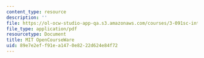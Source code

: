 ```yaml
---
content_type: resource
description: ''
file: https://ol-ocw-studio-app-qa.s3.amazonaws.com/courses/3-091sc-introduction-to-solid-state-chemistry-fall-2010/89e7e2eff91ea1470e8222d624e84f72_MIT3_091SCF10Exam_2_Prob_5a_300k.pdf
file_type: application/pdf
resourcetype: Document
title: MIT OpenCourseWare
uid: 89e7e2ef-f91e-a147-0e82-22d624e84f72
---
```

